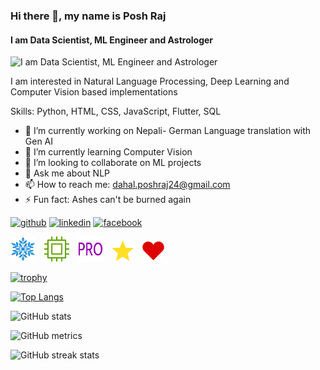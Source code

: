 ### Hi there 👋, my name is Posh Raj
#### I am Data Scientist, ML Engineer and Astrologer
<img src="https://ibb.co/94Tw2pS" alt="I am Data Scientist, ML Engineer and Astrologer" width="500"/>


I am interested in Natural Language Processing, Deep Learning and Computer Vision based implementations

Skills: Python, HTML, CSS, JavaScript, Flutter, SQL

- 🔭 I’m currently working on Nepali- German Language translation with Gen AI 
- 🌱 I’m currently learning Computer Vision 
- 👯 I’m looking to collaborate on ML projects 
- 💬 Ask me about NLP 
- 📫 How to reach me: dahal.poshraj24@gmail.com 
- ⚡ Fun fact: Ashes can't be burned again 


[<img src='https://cdn.jsdelivr.net/npm/simple-icons@3.0.1/icons/github.svg' alt='github' height='40'>](https://github.com/poshraj24)  [<img src='https://cdn.jsdelivr.net/npm/simple-icons@3.0.1/icons/linkedin.svg' alt='linkedin' height='40'>](https://www.linkedin.com/in/poshrajdahal/)  [<img src='https://cdn.jsdelivr.net/npm/simple-icons@3.0.1/icons/facebook.svg' alt='facebook' height='40'>](https://www.facebook.com/https://www.facebook.com/profile.php?viewas=100000686899395&id=100089856196255)  

<a href='https://archiveprogram.github.com/'><img src='https://raw.githubusercontent.com/acervenky/animated-github-badges/master/assets/acbadge.gif' width='40' height='40'></a> <a href='https://docs.github.com/en/developers'><img src='https://raw.githubusercontent.com/acervenky/animated-github-badges/master/assets/devbadge.gif' width='40' height='40'></a> <a href='https://github.com/pricing'><img src='https://raw.githubusercontent.com/acervenky/animated-github-badges/master/assets/pro.gif' width='40' height='40'></a> <a href='https://stars.github.com/'><img src='https://raw.githubusercontent.com/acervenky/animated-github-badges/master/assets/starbadge.gif' width='35' height='35'></a> <a href='https://docs.github.com/en/github/supporting-the-open-source-community-with-github-sponsors'><img src='https://raw.githubusercontent.com/acervenky/animated-github-badges/master/assets/sponsorbadge.gif' width='35' height='35'></a> 

[![trophy](https://github-profile-trophy.vercel.app/?username=poshraj24)](https://github.com/ryo-ma/github-profile-trophy)

[![Top Langs](https://github-readme-stats.vercel.app/api/top-langs/?username=poshraj24)](https://github.com/anuraghazra/github-readme-stats)

![GitHub stats](https://github-readme-stats.vercel.app/api?username=poshraj24&show_icons=true&count_private=true)  

![GitHub metrics](https://metrics.lecoq.io/poshraj24)  

![GitHub streak stats](https://streak-stats.demolab.com/?user=poshraj24)  

